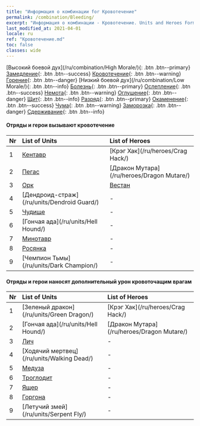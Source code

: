 ```yaml
---
title: "Информация о комбинации for Кровотечение"
permalink: /combination/Bleeding/
excerpt: "Информация о комбинации - Кровотечение. Units and Heroes Formation."
last_modified_at: 2021-04-01
locale: ru
ref: "Кровотечение.md"
toc: false
classes: wide
---
```


  [Высокий боевой дух](/ru/combination/High Morale/){: .btn .btn--primary} [Замедление](/ru/combination/Slow/){: .btn .btn--success} [Кровотечение](/ru/combination/Bleeding/){: .btn .btn--warning} [Горение](/ru/combination/Burning/){: .btn .btn--danger} [Низкий боевой дух](/ru/combination/Low Morale/){: .btn .btn--info} [Болезнь](/ru/combination/Disease/){: .btn .btn--primary} [Ослепление](/ru/combination/Blind/){: .btn .btn--success} [Немота](/ru/combination/Silence/){: .btn .btn--warning} [Оглушение](/ru/combination/Stun/){: .btn .btn--danger} [Щит](/ru/combination/Shield/){: .btn .btn--info} [Разряд](/ru/combination/Static/){: .btn .btn--primary} [Окаменение](/ru/combination/Petrify/){: .btn .btn--success} [Чума](/ru/combination/Plague/){: .btn .btn--warning} [Заморозка](/ru/combination/Freeze/){: .btn .btn--danger} [Сдерживание](/ru/combination/Deterrence/){: .btn .btn--info} 


#### Отряды и герои вызывают кровотечение

  | Nr |  List of Units  | List of Heroes | 
  |:---|:----------------|:---------------| 
  | 1 | [Кентавр](/ru/units/Centaur/) | [Крэг Хак](/ru/heroes/Crag Hack/) |
  | 2 | [Пегас](/ru/units/Pegasus/) | [Дракон Мутара](/ru/heroes/Dragon Mutare/) |
  | 3 | [Орк](/ru/units/Orc/) | [Вестан](/ru/heroes/Wystan/) |
  | 4 | [Дендроид-страж](/ru/units/Dendroid Guard/) | - |
  | 5 | [Чудище](/ru/units/Behemoth/) | - |
  | 6 | [Гончая ада](/ru/units/Hell Hound/) | - |
  | 7 | [Минотавр](/ru/units/Minotaur/) | - |
  | 8 | [Росянка](/ru/units/Waspwort/) | - |
  | 9 | [Чемпион Тьмы](/ru/units/Dark Champion/) | - |


#### Отряды и герои наносят дополнительный урон кровоточащим врагам

  | Nr |  List of Units  | List of Heroes | 
  |:---|:----------------|:---------------| 
  | 1 | [Зеленый дракон](/ru/units/Green Dragon/) | [Крэг Хак](/ru/heroes/Crag Hack/) |
  | 2 | [Гончая ада](/ru/units/Hell Hound/) | [Дракон Мутара](/ru/heroes/Dragon Mutare/) |
  | 3 | [Лич](/ru/units/Lich/) | - |
  | 4 | [Ходячий мертвец](/ru/units/Walking Dead/) | - |
  | 5 | [Медуза](/ru/units/Medusa/) | - |
  | 6 | [Троглодит](/ru/units/Troglodyte/) | - |
  | 7 | [Ящер](/ru/units/Lizardman/) | - |
  | 8 | [Горгона](/ru/units/Gorgon/) | - |
  | 9 | [Летучий змей](/ru/units/Serpent Fly/) | - |
